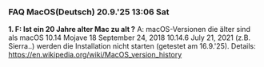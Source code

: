 ### FAQ MacOS(Deutsch) 20.9.'25 13:06 Sat

**1. F: Ist ein 20 Jahre alter Mac zu alt ?**
A: macOS-Versionen die älter sind als
macOS 10.14 	Mojave 	18 	September 24, 2018 	10.14.6 	July 21, 2021 (z.B. Sierra..)
werden die Installation nicht starten (getestet am 16.9.'25).
Details: https://en.wikipedia.org/wiki/MacOS_version_history


